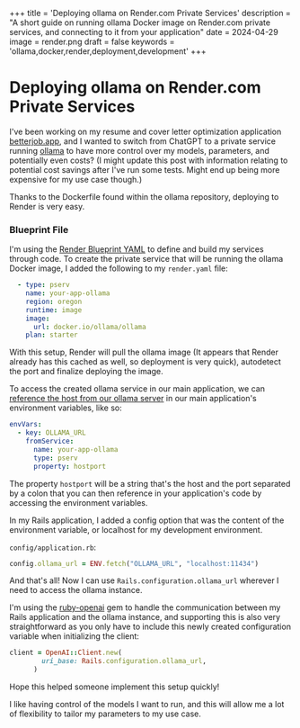 +++
title = 'Deploying ollama on Render.com Private Services'
description = "A short guide on running ollama Docker image on Render.com private services, and connecting to it from your application"
date = 2024-04-29
image = render.png
draft = false
keywords = 'ollama,docker,render,deployment,development'
+++

# Deploying ollama on Render.com Private Services

I've been working on my resume and cover letter optimization application [betterjob.app](https://betterjob.app), and I wanted to switch from ChatGPT to a private service running [ollama](https://github.com/ollama/ollama) to have more control over my models, parameters, and potentially even costs? (I might update this post with information relating to potential cost savings after I've run some tests. Might end up being more expensive for my use case though.)

Thanks to the Dockerfile found within the ollama repository, deploying to Render is very easy.

### Blueprint File
I'm using the [Render Blueprint YAML](https://docs.render.com/blueprint-spec) to define and build my services through code. To create the private service that will be running the ollama Docker image, I added the following to my `render.yaml` file:

```yaml
  - type: pserv
    name: your-app-ollama
    region: oregon
    runtime: image
    image:
      url: docker.io/ollama/ollama
    plan: starter
```

With this setup, Render will pull the ollama image (It appears that Render already has this cached as well, so deployment is very quick), autodetect the port and finalize deploying the image.

To access the created ollama service in our main application, we can [reference the host from our ollama server](https://docs.render.com/blueprint-spec#referencing-values-from-other-services) in our main application's environment variables, like so:

```yaml
envVars:
  - key: OLLAMA_URL
    fromService:
      name: your-app-ollama
      type: pserv
      property: hostport
```

The property `hostport` will be a string that's the host and the port separated by a colon that you can then reference in your application's code by accessing the environment variables.

In my Rails application, I added a config option that was the content of the environment variable, or localhost for my development environment.

`config/application.rb`:
```ruby
config.ollama_url = ENV.fetch("OLLAMA_URL", "localhost:11434")
```

And that's all! Now I can use `Rails.configuration.ollama_url` wherever I need to access the ollama instance.

I'm using the [ruby-openai](https://github.com/alexrudall/ruby-openai?tab=readme-ov-file#ollama) gem to handle the communication between my Rails application and the ollama instance, and supporting this is also very straightforward as you only have to include this newly created configuration variable when initializing the client:

```ruby
client = OpenAI::Client.new(
        uri_base: Rails.configuration.ollama_url,
      )
```

Hope this helped someone implement this setup quickly! 

I like having control of the models I want to run, and this will allow me a lot of flexibility to tailor my parameters to my use case.
